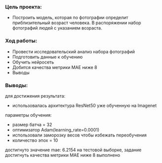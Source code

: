 ### Цель проекта:

* Построить модель, которая по фотографии определит приблизительный возраст человека. В распоряжении набор фотографий людей с указанием возраста.

### Ход работы:

* Провести исследовательский анализ набора фотографий
* Подготовить данные к обучению
* Обучить нейросеть
* Добится качества метрики МАЕ ниже 8
* Выводы

### Выводы:

для достижения результата:
* использовалась архитектура ResNet50 уже обученную на Imagenet

параметры обучения:
* размер батча = 32
* оптимизатор Adam(learning_rate=0.0001)
* использовали заморозку весов чтобы избежать переобучения
* количество эпох = 10

достигнуто значение mae: 6.2154 на тестовой выборке, задание достигнуть качества метрики МАЕ ниже 8 выполнено



